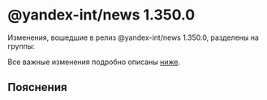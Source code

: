 # @yandex-int/news 1.350.0

<!-- ЧЕЛОВЕЧЕСКОЕ ВСТУПЛЕНИЕ -->

Изменения, вошедшие в релиз @yandex-int/news 1.350.0, разделены на группы:

Все важные изменения подробно описаны [ниже](#Пояснения).

## Пояснения


